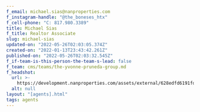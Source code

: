 ```yaml
---
f_email: michael.sias@nanproperties.com
f_instagram-handle: "@the_boneses_htx"
f_cell-phone: "C: 817.980.3389"
title: Michael Sias
f_title: Realtor Associate
slug: michael-sias
updated-on: "2022-05-26T02:03:05.374Z"
created-on: "2022-01-13T23:43:42.261Z"
published-on: "2022-05-26T02:03:32.545Z"
f_if-team-is-this-person-the-team-s-lead: false
f_team: cms/teams/the-yvonne-pruneda-group.md
f_headshot:
  url: >-
    https://development.nanproperties.com/assets/external/628edfd6191fd0e097e3d70e_7ceacc85fa284144b93754a84771ee28.jpeg
  alt: null
layout: "[agents].html"
tags: agents
---
```

